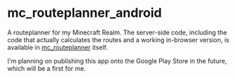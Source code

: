 # mc_routeplanner_android
A routeplanner for my Minecraft Realm. The server-side code, including the code that actually calculates the routes and a working in-browser version, is available in [mc_routeplanner](https://github.com/FreekBes/mc_routeplanner) itself.

I'm planning on publishing this app onto the Google Play Store in the future, which will be a first for me.
